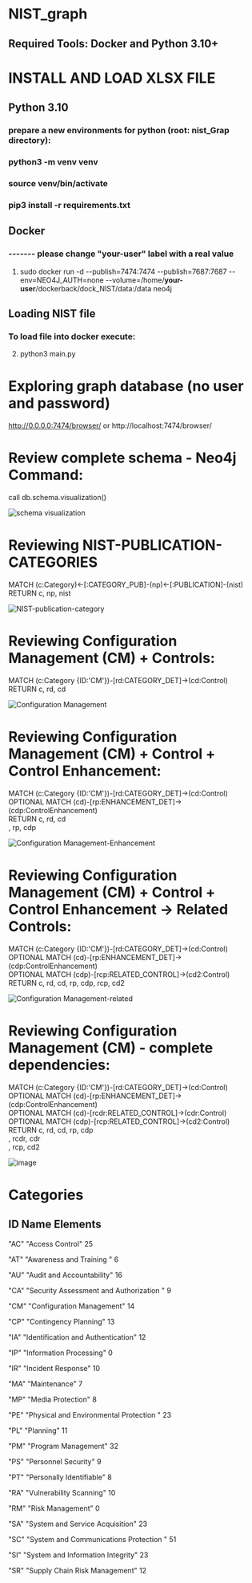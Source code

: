 # NIST_graph

## Required Tools:  Docker and Python 3.10+

# INSTALL AND LOAD XLSX FILE
## Python 3.10
### prepare a new environments for python (root: nist_Grap directory):
### python3 -m venv venv
### source venv/bin/activate
### pip3 install -r requirements.txt

## Docker
### ------- please change "__your-user__" label with a real value
1. sudo docker run -d --publish=7474:7474 --publish=7687:7687 --env=NEO4J_AUTH=none --volume=/home/__your-user__/dockerback/dock_NIST/data:/data neo4j

## Loading NIST file
### To load file into docker execute: 
2. python3 main.py


# Exploring graph database (no user and password)
http://0.0.0.0:7474/browser/   or http://localhost:7474/browser/


# Review complete schema - Neo4j Command: 
call db.schema.visualization()  

![schema visualization](schema_visualization.png)


# Reviewing NIST-PUBLICATION-CATEGORIES
MATCH (c:Category)<-[:CATEGORY_PUB]-(np)<-[:PUBLICATION]-(nist)  
RETURN c, np, nist  

![NIST-publication-category](nist-pub-cat.png)  

# Reviewing Configuration Management (CM) + Controls:
MATCH (c:Category {ID:'CM'})-[rd:CATEGORY_DET]->(cd:Control)  
RETURN c, rd, cd  

![Configuration Management](CM-control.png)  

# Reviewing Configuration Management (CM) + Control + Control Enhancement: 
MATCH (c:Category {ID:'CM'})-[rd:CATEGORY_DET]->(cd:Control)  
OPTIONAL MATCH (cd)-[rp:ENHANCEMENT_DET]->(cdp:ControlEnhancement)  
RETURN c, rd, cd  
        , rp, cdp  

![Configuration Management-Enhancement](CM-control-enhancement.png)  


# Reviewing Configuration Management (CM) + Control + Control Enhancement -> Related Controls: 
MATCH (c:Category {ID:'CM'})-[rd:CATEGORY_DET]->(cd:Control)  
OPTIONAL MATCH (cd)-[rp:ENHANCEMENT_DET]->(cdp:ControlEnhancement)  
OPTIONAL MATCH (cdp)-[rcp:RELATED_CONTROL]->(cd2:Control)  
RETURN c, rd, cd, rp, cdp, rcp, cd2  

![Configuration Management-related](CM-control-related.png)  


# Reviewing Configuration Management (CM) - complete dependencies: 
MATCH (c:Category {ID:'CM'})-[rd:CATEGORY_DET]->(cd:Control)  
OPTIONAL MATCH (cd)-[rp:ENHANCEMENT_DET]->(cdp:ControlEnhancement)  
OPTIONAL MATCH (cd)-[rcdr:RELATED_CONTROL]->(cdr:Control)  
OPTIONAL MATCH (cdp)-[rcp:RELATED_CONTROL]->(cd2:Control)  
RETURN c, rd, cd, rp, cdp  
        , rcdr, cdr  
        , rcp, cd2  

![image](CM-complete.png)



# Categories
## ID	    Name 	                                    Elements

"AC"	"Access Control"	                            25

"AT"	"Awareness and Training "	                     6

"AU"	"Audit and Accountability"	                    16

"CA"	"Security Assessment and Authorization "	    9

"CM"	"Configuration Management"	                    14

"CP"	"Contingency Planning"	                            13

"IA"	"Identification and Authentication"	            12

"IP"	"Information Processing"	                    0

"IR"	"Incident Response"	                            10

"MA"	"Maintenance"	                                    7

"MP"	"Media Protection"	                            8

"PE"	"Physical and Environmental Protection "	    23

"PL"	"Planning"	                                    11

"PM"	"Program Management"	                            32

"PS"	"Personnel Security"	                            9

"PT"	"Personally Identifiable"	                    8

"RA"	"Vulnerability Scanning"	                    10

"RM"	"Risk Management"	                            0

"SA"	"System and Service Acquisition"	            23

"SC"	"System and Communications Protection "	            51

"SI"	"System and Information Integrity"	            23

"SR"	"Supply Chain Risk Management"	                    12
